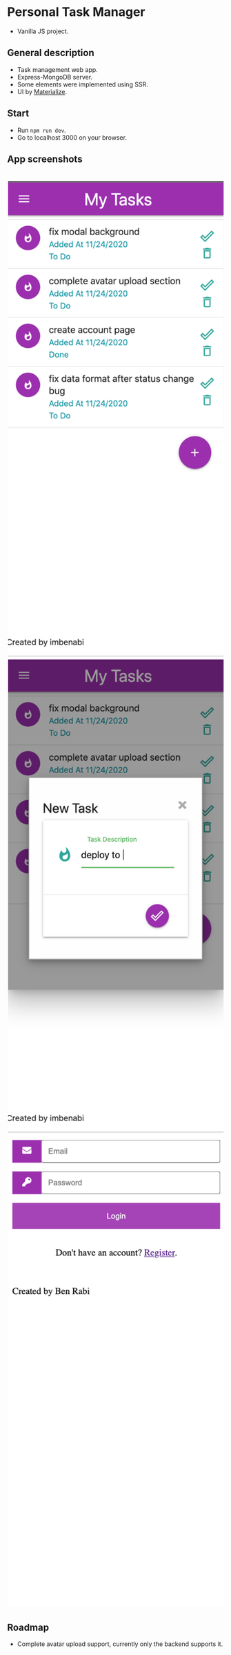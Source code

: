 # Personal Task Manager
- Vanilla JS project.

## General description
- Task management web app.
- Express-MongoDB server.
- Some elements were implemented using SSR.
- UI by [Materialize](https://materializecss.com/).

## Start
- Run `npm run dev`.
- Go to localhost 3000 on your browser.

## App screenshots
<h1 align="center">
    <img src="./screenshots/tasks.png" width="500"/>
    <img src="./screenshots/newTask.png" width="500"/>
    <img src="./screenshots/taskLogin.png" width="500"/>
</h1>

## Roadmap
- Complete avatar upload support, currently only the backend supports it. 

